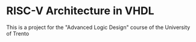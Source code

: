 # RISC-V Architecture in VHDL
This is a project for the "Advanced Logic Design" course of the University of Trento